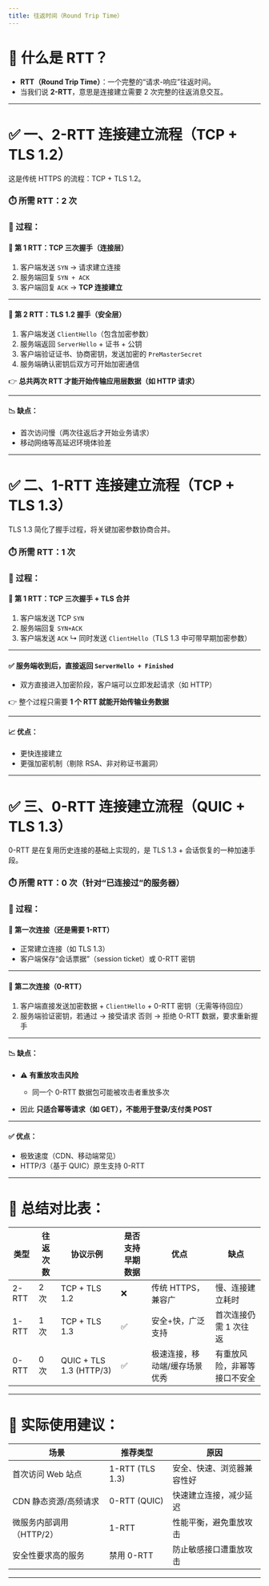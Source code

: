 ```yaml
---
title: 往返时间（Round Trip Time）
---
```


# 🔁 什么是 RTT？

* **RTT（Round Trip Time）**：一个完整的“请求-响应”往返时间。
* 当我们说 **2-RTT**，意思是连接建立需要 2 次完整的往返消息交互。

---

# ✅ 一、2-RTT 连接建立流程（TCP + TLS 1.2）

这是传统 HTTPS 的流程：TCP + TLS 1.2。

### ⏱️ 所需 RTT：**2 次**

### 🔄 过程：

#### 🧩 第 1 RTT：TCP 三次握手（连接层）

1. 客户端发送 `SYN` → 请求建立连接
2. 服务端回复 `SYN + ACK`
3. 客户端回复 `ACK` → **TCP 连接建立**

---

#### 🧩 第 2 RTT：TLS 1.2 握手（安全层）

1. 客户端发送 `ClientHello`（包含加密参数）
2. 服务端返回 `ServerHello` + 证书 + 公钥
3. 客户端验证证书、协商密钥，发送加密的 `PreMasterSecret`
4. 服务端确认密钥后双方可开始加密通信

👉 **总共两次 RTT 才能开始传输应用层数据（如 HTTP 请求）**

---

#### 📉 缺点：

* 首次访问慢（两次往返后才开始业务请求）
* 移动网络等高延迟环境体验差

---

# ✅ 二、1-RTT 连接建立流程（TCP + TLS 1.3）

TLS 1.3 简化了握手过程，将关键加密参数协商合并。

### ⏱️ 所需 RTT：**1 次**

### 🔄 过程：

#### 🧩 第 1 RTT：TCP 三次握手 + TLS 合并

1. 客户端发送 TCP `SYN`
2. 服务端回复 `SYN+ACK`
3. 客户端发送 `ACK`
   ↳ 同时发送 `ClientHello`（TLS 1.3 中可带早期加密参数）

---

#### ✅ 服务端收到后，直接返回 `ServerHello + Finished`

* 双方直接进入加密阶段，客户端可以立即发起请求（如 HTTP）

👉 整个过程只需要 **1 个 RTT 就能开始传输业务数据**

---

#### 📈 优点：

* 更快连接建立
* 更强加密机制（剔除 RSA、非对称证书漏洞）

---

# ✅ 三、0-RTT 连接建立流程（QUIC + TLS 1.3）

0-RTT 是在复用历史连接的基础上实现的，是 TLS 1.3 + 会话恢复的一种加速手段。

### ⏱️ 所需 RTT：**0 次**（针对“已连接过”的服务器）

### 🔄 过程：

#### 🧩 第一次连接（还是需要 1-RTT）

* 正常建立连接（如 TLS 1.3）
* 客户端保存“会话票据”（session ticket）或 0-RTT 密钥

---

#### 🧩 第二次连接（0-RTT）

1. 客户端直接发送加密数据 + `ClientHello` + 0-RTT 密钥（无需等待回应）
2. 服务端验证密钥，若通过 → 接受请求
   否则 → 拒绝 0-RTT 数据，要求重新握手

---

#### 📉 缺点：

* ⚠️ **有重放攻击风险**

  * 同一个 0-RTT 数据包可能被攻击者重放多次
* 因此 **只适合幂等请求（如 GET），不能用于登录/支付类 POST**

---

#### ✅ 优点：

* 极致速度（CDN、移动端常见）
* HTTP/3（基于 QUIC）原生支持 0-RTT

---

# 🧠 总结对比表：

| 类型    | 往返次数 | 协议示例                    | 是否支持早期数据 | 优点              | 缺点             |
| ----- | ---- | ----------------------- | -------- | --------------- | -------------- |
| 2-RTT | 2 次  | TCP + TLS 1.2           | ❌        | 传统 HTTPS，兼容广    | 慢、连接建立耗时       |
| 1-RTT | 1 次  | TCP + TLS 1.3           | ✅        | 安全+快，广泛支持       | 首次连接仍需 1 次往返   |
| 0-RTT | 0 次  | QUIC + TLS 1.3 (HTTP/3) | ✅        | 极速连接，移动端/缓存场景优秀 | 有重放风险，非幂等接口不安全 |

---

# 🎯 实际使用建议：

| 场景              | 推荐类型            | 原因            |
| --------------- | --------------- | ------------- |
| 首次访问 Web 站点     | 1-RTT (TLS 1.3) | 安全、快速、浏览器兼容性好 |
| CDN 静态资源/高频请求   | 0-RTT (QUIC)    | 快速建立连接，减少延迟   |
| 微服务内部调用（HTTP/2） | 1-RTT           | 性能平衡，避免重放攻击   |
| 安全性要求高的服务       | 禁用 0-RTT        | 防止敏感接口遭重放攻击   |

---